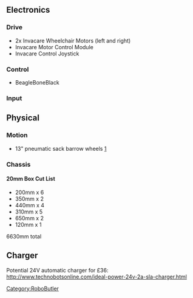 Electronics
-----------

### Drive

-   2x Invacare Wheelchair Motors (left and right)
-   Invacare Motor Control Module
-   Invacare Control Joystick

### Control

-   BeagleBoneBlack

### Input

Physical
--------

### Motion

-   13" pneumatic sack barrow wheels
    [1](http://cgi.ebay.co.uk/ws/eBayISAPI.dll?ViewItem&item=121081072619)

### Chassis

#### 20mm Box Cut List

-   200mm x 6
-   350mm x 2
-   440mm x 4
-   310mm x 5
-   650mm x 2
-   120mm x 1

6630mm total

Charger
-------

Potential 24V automatic charger for £36:
<http://www.technobotsonline.com/ideal-power-24v-2a-sla-charger.html>

[Category:RoboButler](Category:RoboButler "wikilink")